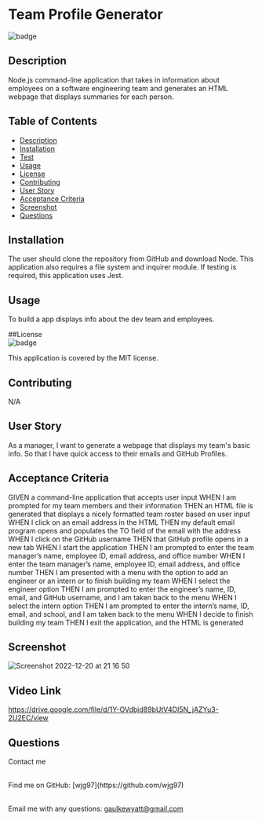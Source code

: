 # Team Profile Generator
  
  ![badge](https://img.shields.io/badge/license-MIT-orange)<br />

  ## Description
  Node.js command-line application that takes in information about employees on a software engineering team and generates an HTML webpage that displays summaries for each person.

  ## Table of Contents
  - [Description](#description)
  - [Installation](#installation)
  - [Test](#tests)
  - [Usage](#usage)
  - [License](#license)
  - [Contributing](#contributing)
  - [User Story](#userStory)
  - [Acceptance Criteria](#acceptanceCriteria)
  - [Screenshot](#screenShot)
  - [Questions](#questions)

  ## Installation
  The user should clone the repository from GitHub and download Node. This application also requires a file system and inquirer module. If testing is required, this application uses Jest.

  ## Usage
  To build a app displays info about the dev team and employees.

  ##License <br>
  ![badge](https://img.shields.io/badge/license-MIT-orange)
  <br />

  This application is covered by the MIT license. 

  ## Contributing
  N/A

  ## User Story
  As a manager, I want to generate a webpage that displays my team's basic info. So that I have quick access to their emails and GitHub Profiles.

  ## Acceptance Criteria
  GIVEN a command-line application that accepts user input
    WHEN I am prompted for my team members and their information
    THEN an HTML file is generated that displays a nicely formatted team roster based on user input
    WHEN I click on an email address in the HTML
    THEN my default email program opens and populates the TO field of the email with the address
    WHEN I click on the GitHub username
    THEN that GitHub profile opens in a new tab
    WHEN I start the application
    THEN I am prompted to enter the team manager’s name, employee ID, email address, and office number
    WHEN I enter the team manager’s name, employee ID, email address, and office number
    THEN I am presented with a menu with the option to add an engineer or an intern or to finish building my team
    WHEN I select the engineer option
    THEN I am prompted to enter the engineer’s name, ID, email, and GitHub username, and I am taken back to the menu
    WHEN I select the intern option
    THEN I am prompted to enter the intern’s name, ID, email, and school, and I am taken back to the menu
    WHEN I decide to finish building my team
    THEN I exit the application, and the HTML is generated

  ## Screenshot
  ![Screenshot 2022-12-20 at 21 16 50](https://user-images.githubusercontent.com/113846649/208820279-76a6572d-5366-4e9e-a93a-3bc9e3616251.png)

  ## Video Link 
  https://drive.google.com/file/d/1Y-OVdbjd89bUtV4DI5N_jAZYu3-2U2EC/view

  ## Questions
  Contact me<br />

  <br />
  Find me on GitHub: [wjg97](https://github.com/wjg97)<br />
  <br />

  Email me with any questions: gaulkewyatt@gmail.com<br /><br />
  
